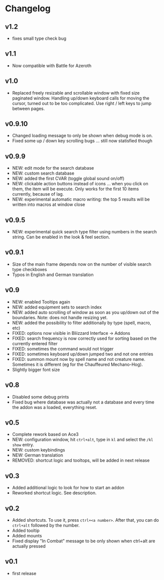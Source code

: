 # Changelog

## v1.2

* fixes small type check bug

## v1.1

* Now compatible with Battle for Azeroth

## v1.0

* Replaced freely resizable and scrollable window with fixed size paginated window. Handling up/down keyboard calls for moving the cursor, turned out to be too complicated. Use right / left keys to jump between pages.

## v0.9.10

* Changed loading message to only be shown when debug mode is on.
* Fixed some up / down key scrolling bugs ... still now statisfied though

## v0.9.9

* NEW: edit mode for the search database
* NEW: custom search database
* NEW: added the first CVAR (toggle global sound on/off)
* NEW: clickable action buttons instead of icons ... when you click on them, the item will be execute. Only works for the first 10 items currently, because of lag.
* NEW: experimental automatic macro writing: the top 5 results will be written into macros at window close

## v0.9.5

* NEW: experimental quick search type filter using numbers in the search string. Can be enabled in the look & feel section.

## v0.9.1

* Size of the main frame depends now on the number of visible search type checkboxes
* Typos in English and German translation

## v0.9

* NEW: enabled Tooltips again
* NEW: added equipment sets to search index
* NEW: added auto scrolling of window as soon as you up/down out of the boundaries. Note: does not handle resizing yet.
* NEW: added the possibility to filter additionally by type (spell, macro, etc)
* FIXED: options now visible in Bliizzard Interface -> Addons
* FIXED: search frequency is now correctly used for sorting based on the currently entered filter
* FIXED: sometimes the command would not trigger
* FIXED: sometimes keyboard up/down jumped two and not one entries
* FIXED: summon mount now by spell name and not creature name. Sometimes it is different (eg for the Chauffeured Mechano-Hog).
* Slightly bigger font size

## v0.8

* Disabled some debug prints
* Fixed bug where database was actually not a database and every time the addon was a loaded, everything reset.

## v0.5

* Complete rework based on Ace3
* NEW: configuration window, hit `ctrl+alt`, type in `kl` and select the `/kl show` entry.
* NEW: custom keybindings
* NEW: German translation
* REMOVED: shortcut logic and tooltops, will be added in next release

## v0.3

* Added additional logic to look for how to start an addon
* Reworked shortcut logic. See description.

## v0.2

* Added shortcuts. To use it, press `ctrl+<a number>`. After that, you can do `ctrl+alt` followed by the number.
* Added tooltip
* Added mounts
* Fixed display "In Combat" message to be only shown when ctrl+alt are actually pressed

## v0.1

* first release